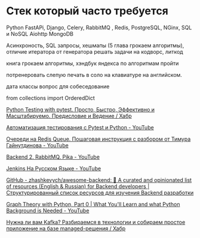 Стек который часто требуется
========================

Python FastAPi, Django, Celery, RabbitMQ , Redis, PostgreSQL, NGinx, SQL и NoSQL 
Aiohttp  MongoDB
 
Асинхроность, SQL запросы, хешмапы (5 глава грокаем алгоритмы), отличие итератора от генератора
решать задачи на кодворс, литкод

книга грокаем алгоритмы, хэндбук яндекса по алгоритмам пройти

потренеровать слепую печать в соло на клавиатуре на английском.

дата классы вопрос для собеседование

from collections import OrderedDict


[Python Testing with pytest. Просто, Быстро, Эффективно и Масштабируемо. Предисловие и Ведение / Хабр](https://habr.com/ru/articles/426699/)

[Автоматизация тестирования с Pytest и Python - YouTube](https://www.youtube.com/playlist?list=PLB2iiSfKWtvykq9s0plSVI_Du60i0iphU)

[Очереди на Redis Queue. Пошаговая инструкция с разбором от Тимура Гайнутдинова - YouTube](https://youtu.be/o-vVjd8HD80)

[Backend 2. RabbitMQ. Pika - YouTube](https://www.youtube.com/watch?v=4cWg5FVZV6Y&list=PL4_hYwCyhAvaUqjQB_ks3aau3LUYlLXHx&index=3)

[Jenkins На Русском Языке - YouTube](https://www.youtube.com/playlist?list=PLg5SS_4L6LYvQbMrSuOjTL1HOiDhUE_5a)

[GitHub - zhashkevych/awesome-backend: 🚀 A curated and opinionated list of resources (English & Russian) for Backend developers | Структурированный список ресурсов для изучения Backend разработки](https://github.com/zhashkevych/awesome-backend)

[Graph Theory with Python, Part 0 | What You'll Learn and what Python Background is Needed - YouTube](https://www.youtube.com/watch?v=yXTDslxVfdM&list=PLLIPpKeh9v3ZFEHvNd5xqUrCkqLgXnekL)

[Нужна ли вам Kafka? Разбираемся в технологии и собираем простое приложение на базе managed-решения / Хабр](https://habr.com/ru/companies/selectel/articles/757440/)